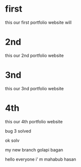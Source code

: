 # first
this our first portfolio website will

# 2nd 
this our 2nd portfolio website 

# 3nd 
this our 3nd portfolio website 


# 4th
this our 4th portfolio website 
 
 bug 3 solved


ok solv 


my new branch golapi bagan

hello everyone i' m mahabub hasan
